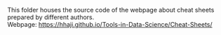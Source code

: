 This folder houses the source code of the webpage about cheat sheets prepared by different authors. <br>
Webpage: https://hhaji.github.io/Tools-in-Data-Science/Cheat-Sheets/
